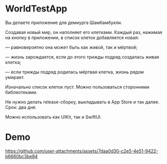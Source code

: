 # WorldTestApp

Вы делаете приложение для демиурга Шамбамбукли. 

Создавая новый мир, он наполняет его клетками. Каждый раз, нажимая на кнопку в приложении, в список клеток добавляется новая:

— равновероятно она может быть как живой, так и мёртвой;

— жизнь зарождается, если до этого трижды подряд создалась живая клетка;

— если трижды подряд родилась мёртвая клетка, жизнь рядом умирает. 



Изначально список клеток пуст. Можно пользоваться сторонними библиотеками.

Не нужно делать release-сборку, выкладывать в App Store и так далее. Срок: два дня.

Можно использовать как UIKit, так и SwiftUI.

# Demo

https://github.com/user-attachments/assets/7daa0d30-c2e5-4e51-9422-b6660bc3be84

